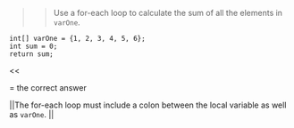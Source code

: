 >>Use a for-each loop to calculate the sum of all the elements in <code>varOne</code>.</p>
<pre><code class="java language-java">int[] varOne = {1, 2, 3, 4, 5, 6};
int sum = 0;
return sum;
</code></pre> <<

= the correct answer

||The for-each loop must include a colon between the local variable as well as <code>varOne</code>. ||
